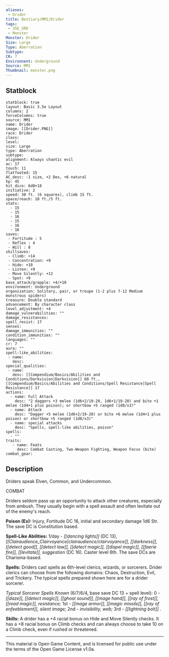 ```yaml
---
aliases:
 - Drider
title: Bestiary/MM1/Drider
tags: 
 - 35E_SRD
 - Monster
Monster: Drider
Size: Large
Type: Aberration
Subtype: 
CR: 7
Environnent: Underground
Source: MM1
Thumbnail: monster.png
---
```


## Statblock

```statblock
statblock: true
layout: Basic 3.5e Layout
columns: 2
forceColumns: true
source: MM1 
name: Drider
image: [[Drider.PNG]]
race: Drider
class: 
level: 
size: Large
type: Aberration
subtype: 
alignment: Always chaotic evil
ac: 17
touch: 11
flatfooted: 15
AC_desc: -1 size, +2 Dex, +6 natural
hp: 45
hit_dice: 6d8+18
initiative: 2
speed: 30 ft. (6 squares), climb 15 ft.
space/reach: 10 ft./5 ft.
stats:
  - 15
  - 15
  - 16
  - 15
  - 16
  - 16
saves:
 - Fortitude : 5
 - Reflex : 4
 - Will : 8
skillsaves:
 - Climb: +14
 - Concentration: +9
 - Hide: +10
 - Listen: +9
 - Move Silently: +12
 - Spot: +9
base_attack/grapple: +4/+10
environment: Underground
organization: Solitary, pair, or troupe (1-2 plus 7-12 Medium monstrous spiders)
treasure: Double standard
advancement: By character class
level_adjustment: +4
damage_vulnerabilities: ""
damage_resistances: 
spell_resist: 17
senses: 
damage_immunities: ""
condition_immunities: ""
languages: ""
cr: 7
aura: ""
spell-like_abilities:
 - name: 
   desc: 
special_qualities:
 - name:
   desc: [[Compendium/Basics/Abilities and Conditions/Darkvision|Darkvision]] 60 ft., [[Compendium/Basics/Abilities and Conditions/Spell Resistance|Spell Resistance]] 17
actions:
  - name: Full Attack
    desc: "2 daggers +3 melee (1d6+2/19-20, 1d6+1/19-20) and bite +1 melee (1d4+1 plus poison); or shortbow +5 ranged (1d8/x3)"
  - name: Attack
    desc: "Dagger +5 melee (1d6+2/19-20) or bite +6 melee (1d4+1 plus poison) or shortbow +5 ranged (1d8/x3)"
  - name: special attacks
    desc: "Spells, spell-like abilities, poison"
spells:
  - ""
traits:
   - name: Feats
     desc: Combat Casting, Two-Weapon Fighting, Weapon Focus (bite)
combat_gear:  
```

## Description



Driders speak Elven, Common, and Undercommon.

COMBAT

Driders seldom pass up an opportunity to attack other creatures, especially from ambush. They usually begin with a spell assault and often levitate out of the enemy's reach.


**Poison (Ex):** Injury, Fortitude DC 16, initial and secondary damage 1d6 Str. The save DC is Constitution based.


**Spell-Like Abilities:** 1/day - *[[dancing lights]]* (DC 13), *[[Clairaudience_Clairvoyance|clairaudience/clairvoyance]], [[darkness]], [[detect good]], [[detect law]], [[detect magic]], [[dispel magic]], [[faerie fire]], [[levitate]], suggestion* (DC 16). Caster level 6th. The save DCs are Charisma-based.


**Spells:** Driders cast spells as 6th-level clerics, wizards, or sorcerers. Drider clerics can choose from the following domains: Chaos, Destruction, Evil, and Trickery. The typical spells prepared shown here are for a drider sorcerer.


*Typical Sorcerer Spells Known* (6/7/6/4, base save DC 13 + spell level): 0 - *[[daze]], [[detect magic]], [[ghost sound]], [[mage hand]], [[ray of frost]], [[read magic]], resistance;* 1st - *[[mage armor]], [[magic missile]], [[ray of enfeeblement]], silent image;* 2nd - *invisibility, web;* 3rd - *[[lightning bolt]]* .


**Skills:** A drider has a +4 racial bonus on Hide and Move Silently checks. It has a +8 racial bonus on Climb checks and can always choose to take 10 on a Climb check, even if rushed or threatened.

---

This material is Open Game Content, and is licensed for public use under the terms of the Open Game License v1.0a.
